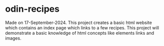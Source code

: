 # odin-recipes
Made on 17-September-2024.
This project creates a basic html website which contains an index page which links to a few recipes.
This project will demonstrate a basic knowledge of html concepts like elements links and images.
